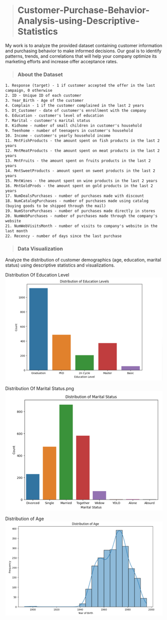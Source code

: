 > # Customer-Purchase-Behavior-Analysis-using-Descriptive-Statistics
My work is to analyze the provided dataset containing customer information and purchasing behavior to make informed decisions. Our goal is to identify patterns, trends, and correlations that will help your company optimize its marketing efforts and increase offer acceptance rates.

> ### About the Dataset
    1. Response (target) - 1 if customer accepted the offer in the last campaign, 0 otherwise
    2. ID - Unique ID of each customer
    3. Year_Birth - Age of the customer
    4. Complain - 1 if the customer complained in the last 2 years
    5. Dt_Customer - date of customer's enrollment with the company
    6. Education - customer's level of education
    7. Marital - customer's marital status
    8. Kidhome - number of small children in customer's household
    9. Teenhome - number of teenagers in customer's household
    10. Income - customer's yearly household income
    11. MntFishProducts - the amount spent on fish products in the last 2 years
    12. MntMeatProducts - the amount spent on meat products in the last 2 years
    13. MntFruits - the amount spent on fruits products in the last 2 years
    14. MntSweetProducts - amount spent on sweet products in the last 2 years
    15. MntWines - the amount spent on wine products in the last 2 years
    16. MntGoldProds - the amount spent on gold products in the last 2 years
    17. NumDealsPurchases - number of purchases made with discount
    18. NumCatalogPurchases - number of purchases made using catalog (buying goods to be shipped through the mail)
    19. NumStorePurchases - number of purchases made directly in stores
    20. NumWebPurchases - number of purchases made through the company's website
    21. NumWebVisitsMonth - number of visits to company's website in the last month
    22. Recency - number of days since the last purchase

> ### Data Visualization
Analyze the distribution of customer demographics (age, education, marital status) using descriptive statistics and visualizations.
   
   Distribution Of Education Level
   ![](https://github.com/deepakkush02/Customer-Purchase-Behavior-Analysis-using-Descriptive-Statistics/blob/main/Distribution%20Of%20Education%20Level.png)

   Distribution Of Marital Status.png
   ![](https://github.com/deepakkush02/Customer-Purchase-Behavior-Analysis-using-Descriptive-Statistics/blob/main/Distribution%20Of%20Marital%20Status.png)

   Distribution of Age
   ![](https://github.com/deepakkush02/Customer-Purchase-Behavior-Analysis-using-Descriptive-Statistics/blob/main/Distribution%20of%20Age.png)








   
   
